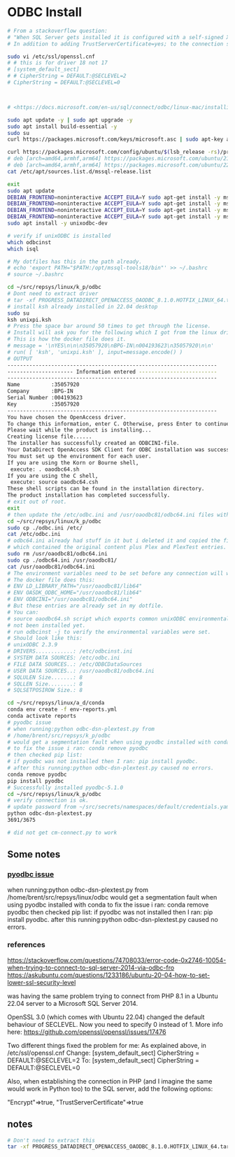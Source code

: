 # ODBC Install

```bash
# From a stackoverflow question:
# "When SQL Server gets installed it is configured with a self-signed X.509 certificate. If you want to use encrypted connections (with Encrypt=yes; in the connection string, which is the default now) you'll either need to 1) get the X.509 certificate's public key from the server and add it to your trusted certificates store on the client or 2) use the TrustServerCertificate=yes; setting in your connection string."
# In addition to adding TrustServerCertificate=yes; to the connection string I had to lower the default security level from 2 to 0.

sudo vi /etc/ssl/openssl.cnf
# # this is for driver 18 not 17
# [system_default_sect]
# # CipherString = DEFAULT:@SECLEVEL=2
# CipherString = DEFAULT:@SECLEVEL=0



# <https://docs.microsoft.com/en-us/sql/connect/odbc/linux-mac/installing-the-microsoft-odbc-driver-for-sql-server?view=sql-server-ver16>

sudo apt update -y | sudo apt upgrade -y
sudo apt install build-essential -y
sudo su
curl https://packages.microsoft.com/keys/microsoft.asc | sudo apt-key add -

curl https://packages.microsoft.com/config/ubuntu/$(lsb_release -rs)/prod.list > /etc/apt/sources.list.d/mssql-release.list
# deb [arch=amd64,armhf,arm64] https://packages.microsoft.com/ubuntu/21.04/prod hirsute main
# deb [arch=amd64,armhf,arm64] https://packages.microsoft.com/ubuntu/22.04/prod jammy main
cat /etc/apt/sources.list.d/mssql-release.list

exit
sudo apt update
DEBIAN_FRONTEND=noninteractive ACCEPT_EULA=Y sudo apt-get install -y msodbcsql17
DEBIAN_FRONTEND=noninteractive ACCEPT_EULA=Y sudo apt-get install -y mssql-tools
DEBIAN_FRONTEND=noninteractive ACCEPT_EULA=Y sudo apt-get install -y msodbcsql18
DEBIAN_FRONTEND=noninteractive ACCEPT_EULA=Y sudo apt-get install -y mssql-tools18
sudo apt install -y unixodbc-dev

# verify if unixODBC is installed
which odbcinst
which isql

# My dotfiles has this in the path already.
# echo 'export PATH="$PATH:/opt/mssql-tools18/bin"' >> ~/.bashrc
# source ~/.bashrc

cd ~/src/repsys/linux/k_p/odbc
# Dont need to extract driver
# tar -xf PROGRESS_DATADIRECT_OPENACCESS_OAODBC_8.1.0.HOTFIX_LINUX_64.tar
# install ksh already installed in 22.04 desktop
sudo su
ksh unixpi.ksh  
# Press the space bar around 50 times to get through the license.
# Install will ask you for the following which I got from the linux drivers from Plex. (NAME/KEY = 35057920,COMPANY = BPG-IN,SERIAL = 004193623)
# This is how the docker file does it.
# message = '\nYES\n\n\n35057920\nBPG-IN\n004193623\n35057920\n\n'
# run( [ 'ksh', 'unixpi.ksh' ], input=message.encode() )
# OUTPUT
-------------------------------------------------------------------
--------------------- Information entered -------------------------
-------------------------------------------------------------------
Name          :35057920
Company       :BPG-IN
Serial Number :004193623
Key           :35057920
-------------------------------------------------------------------
You have chosen the OpenAccess driver.
To change this information, enter C. Otherwise, press Enter to continue. :
Please wait while the product is installing...
Creating license file......
The installer has successfully created an ODBCINI-file.
Your DataDirect OpenAccess SDK Client for ODBC installation was successful.
You must set up the environment for each user.
If you are using the Korn or Bourne shell,
 execute: . oaodbc64.sh
If you are using the C shell,
 execute: source oaodbc64.csh
These shell scripts can be found in the installation directory.
The product installation has completed successfully.
# exit out of root.
exit
# then update the /etc/odbc.ini and /usr/oaodbc81/odbc64.ini files with what is stored in the ETL-Pod dockerfile
cd ~/src/repsys/linux/k_p/odbc
sudo cp ./odbc.ini /etc/
cat /etc/odbc.ini
# odbc64.ini already had stuff in it but i deleted it and copied the file in this directory
# which contained the original content plus Plex and PlexTest entries.
sudo rm /usr/oaodbc81/odbc64.ini
sudo cp ./odbc64.ini /usr/oaodbc81/
cat /usr/oaodbc81/odbc64.ini
# The environment variables need to be set before any connection will work.
# The docker file does this:
# ENV LD_LIBRARY_PATH="/usr/oaodbc81/lib64"
# ENV OASDK_ODBC_HOME="/usr/oaodbc81/lib64"
# ENV ODBCINI="/usr/oaodbc81/odbc64.ini"
# But these entries are already set in my dotfile.
# You can:
# source oaodbc64.sh script which exports common unixODBC environmental variables if the dotfiles have
# not been installed yet.  
# run odbcinst -j to verify the environmental variables were set.
# Should look like this:
# unixODBC 2.3.9
# DRIVERS............: /etc/odbcinst.ini
# SYSTEM DATA SOURCES: /etc/odbc.ini
# FILE DATA SOURCES..: /etc/ODBCDataSources
# USER DATA SOURCES..: /usr/oaodbc81/odbc64.ini
# SQLULEN Size.......: 8
# SQLLEN Size........: 8
# SQLSETPOSIROW Size.: 8

cd ~/src/repsys/linux/a_d/conda
conda env create -f env-reports.yml
conda activate reports
# pyodbc issue
# when running:python odbc-dsn-plextest.py from
# /home/brent/src/repsys/k_p/odbc
# would get a segmentation fault when using pyodbc installed with conda
# to fix the issue i ran: conda remove pyodbc
# then checked pip list:
# if pyodbc was not installed then I ran: pip install pyodbc.
# after this running:python odbc-dsn-plextest.py caused no errors.
conda remove pyodbc
pip install pyodbc
# Successfully installed pyodbc-5.1.0
cd ~/src/repsys/linux/k_p/odbc
# verify connection is ok. 
# update password from ~/src/secrets/namespaces/default/credentials.yaml 
python odbc-dsn-plextest.py
3691/3675

# did not get cm-connect.py to work
```

## Some notes

### **[pyodbc issue](https://stackoverflow.com/questions/71688125/odbc-driver-18-for-sql-serverssl-provider-error1416f086)**

when running:python odbc-dsn-plextest.py from
/home/brent/src/repsys/linux/odbc
would get a segmentation fault when using pyodbc installed with conda
to fix the issue i ran: conda remove pyodbc
then checked pip list:
if pyodbc was not installed then I ran: pip install pyodbc.
after this running:python odbc-dsn-plextest.py caused no errors.

### references

<https://stackoverflow.com/questions/74708033/error-code-0x2746-10054-when-trying-to-connect-to-sql-server-2014-via-odbc-fro>
<https://askubuntu.com/questions/1233186/ubuntu-20-04-how-to-set-lower-ssl-security-level>

was having the same problem trying to connect from PHP 8.1 in a Ubuntu 22.04 server to a Microsoft SQL Server 2014.

OpenSSL 3.0 (which comes with Ubuntu 22.04) changed the default behaviour of SECLEVEL. Now you need to specify 0 instead of 1. More info here: <https://github.com/openssl/openssl/issues/17476>

Two different things fixed the problem for me:
As explained above, in /etc/ssl/openssl.cnf
Change:
[system_default_sect] CipherString = DEFAULT:@SECLEVEL=2
To:
[system_default_sect] CipherString = DEFAULT:@SECLEVEL=0

Also, when establishing the connection in PHP (and I imagine the same would work in Python too) to the SQL server, add the following options:

"Encrypt"=>true, "TrustServerCertificate"=>true

## notes

```bash
# Don't need to extract this
tar -xf PROGRESS_DATADIRECT_OPENACCESS_OAODBC_8.1.0.HOTFIX_LINUX_64.tar
```
